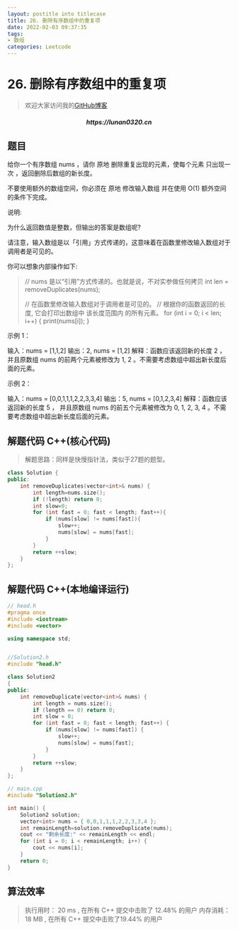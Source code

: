 ```yaml
---
layout: postitle into titlecase
title: 26. 删除有序数组中的重复项
date: 2022-02-03 09:37:35
tags: 
- 数组
categories: Leetcode
---
```


# 26. 删除有序数组中的重复项

> 欢迎大家访问我的[GitHub博客](https://lunan0320.github.io/)

<h5 align='center'> https://lunan0320.cn</h5>



## 题目
给你一个有序数组 nums ，请你 原地 删除重复出现的元素，使每个元素 只出现一次 ，返回删除后数组的新长度。

不要使用额外的数组空间，你必须在 原地 修改输入数组 并在使用 O(1) 额外空间的条件下完成。

说明:

为什么返回数值是整数，但输出的答案是数组呢?

请注意，输入数组是以「引用」方式传递的，这意味着在函数里修改输入数组对于调用者是可见的。

你可以想象内部操作如下:

> // nums 是以“引用”方式传递的。也就是说，不对实参做任何拷贝 int len = removeDuplicates(nums);
>
> // 在函数里修改输入数组对于调用者是可见的。 // 根据你的函数返回的长度, 它会打印出数组中 该长度范围内 的所有元素。 for
> (int i = 0; i < len; i++) {
>  print(nums[i]); }

示例 1：

输入：nums = [1,1,2]
输出：2, nums = [1,2]
解释：函数应该返回新的长度 2 ，并且原数组 nums 的前两个元素被修改为 1, 2 。不需要考虑数组中超出新长度后面的元素。

示例 2：

输入：nums = [0,0,1,1,1,2,2,3,3,4]
输出：5, nums = [0,1,2,3,4]
解释：函数应该返回新的长度 5 ， 并且原数组 nums 的前五个元素被修改为 0, 1, 2, 3, 4 。不需要考虑数组中超出新长度后面的元素。

## 解题代码 C++(核心代码)

> 解题思路：同样是快慢指针法，类似于27题的题型。


```cpp
class Solution {
public:
    int removeDuplicates(vector<int>& nums) {
        int length=nums.size();
        if (!length) return 0;
        int slow=0;
        for (int fast = 0; fast < length; fast++){
            if (nums[slow] != nums[fast]){
                slow++;
                nums[slow] = nums[fast];
            }
        }
        return ++slow;
    }
};
```
## 解题代码 C++(本地编译运行)

```cpp
// head.h
#pragma once
#include <iostream>
#include <vector>

using namespace std;

```
```cpp

//Solution2.h
#include "head.h"

class Solution2
{
public:
	int removeDuplicate(vector<int>& nums) {
		int length = nums.size();
		if (length == 0) return 0;
		int slow = 0;
		for (int fast = 0; fast < length; fast++) {
			if (nums[slow] != nums[fast]) {
				slow++;
				nums[slow] = nums[fast];
			}
		}
		return ++slow;
	}
};


```

```cpp
// main.cpp
#include "Solution2.h"

int main() {
	Solution2 solution;
	vector<int> nums = { 0,0,1,1,1,2,2,3,3,4 };
	int remainLength=solution.removeDuplicate(nums);
	cout << "剩余长度:" << remainLength << endl;
	for (int i = 0; i < remainLength; i++) {
		cout << nums[i];
	}
	return 0;
}
```
## 算法效率

> 执行用时： 20 ms , 在所有 C++ 提交中击败了 12.48% 的用户 
> 内存消耗： 18 MB , 在所有 C++ 提交中击败了19.44% 的用户
